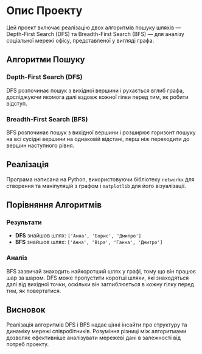 # Опис Проекту

Цей проект включає реалізацію двох алгоритмів пошуку шляхів — Depth-First Search (DFS) та Breadth-First Search (BFS) — для аналізу соціальної мережі офісу, представленої у вигляді графа.

## Алгоритми Пошуку

### Depth-First Search (DFS)
DFS розпочинає пошук з вихідної вершини і рухається вглиб графа, досліджуючи якомога далі вздовж кожної гілки перед тим, як робити відступ.

### Breadth-First Search (BFS)
BFS розпочинає пошук з вихідної вершини і розширює горизонт пошуку на всі сусідні вершини на однаковій відстані, перш ніж переходити до вершин наступного рівня.

## Реалізація

Програма написана на Python, використовуючи бібліотеку `networkx` для створення та маніпуляцій з графом і `matplotlib` для його візуалізації.

## Порівняння Алгоритмів

### Результати
- **DFS** знайшов шлях: `['Анна', 'Борис', 'Дмитро']`
- **BFS** знайшов шлях: `['Анна', 'Віра', 'Ганна', 'Дмитро']`

### Аналіз
BFS зазвичай знаходить найкоротший шлях у графі, тому що він працює шар за шаром. DFS може пропустити коротші шляхи, які знаходяться далі від вихідної точки, оскільки він заглиблюється в кожну гілку перед тим, як повертатися.

## Висновок
Реалізація алгоритмів DFS і BFS надає цінні інсайти про структуру та динаміку мережі співробітників. Розуміння різниці між алгоритмами дозволяє ефективніше аналізувати мережеві дані в залежності від потреб проекту.
